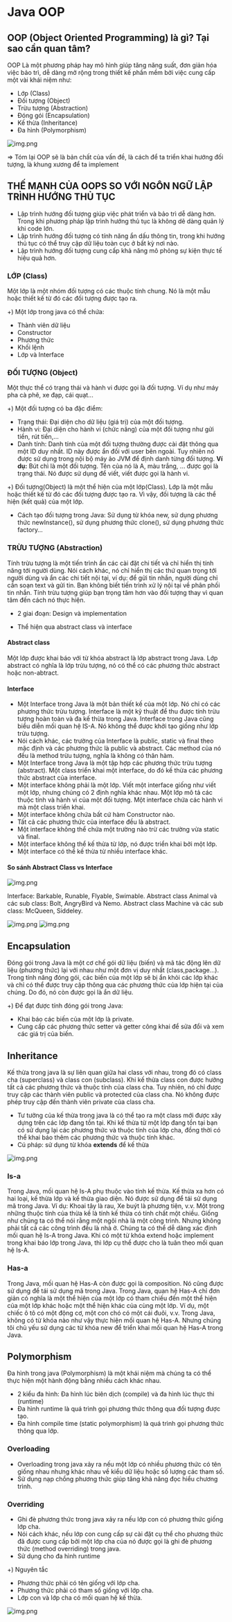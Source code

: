 # Java OOP

## OOP (Object Oriented Programming) là gì? Tại sao cần quan tâm?

OOP Là một phương pháp hay mô hình giúp tăng năng suất, đơn giản hóa việc bảo trì, dễ dàng mở rộng trong thiết kế phần mềm bởi việc cung cấp một vài khái niệm như:
- Lớp (Class)
- Đối tượng (Object)
- Trừu tượng (Abstraction)
- Đóng gói (Encapsulation)
- Kế thừa (Inheritance)
- Đa hình (Polymorphism)

![img.png](blog/java/img/OOP.png)


=> Tóm lại OOP sẽ là bản chất của vấn đề, là cách để ta triển khai hướng đối tượng, là khung xương để ta implement

## THẾ MẠNH CỦA OOPS SO VỚI NGÔN NGỮ LẬP TRÌNH HƯỚNG THỦ TỤC


-  Lập trình hướng đối tượng giúp việc phát triển và bảo trì dễ dàng hơn. Trong khi phương pháp lập trình hướng thủ tục là không dẽ dàng quản lý khi code lớn.
- Lập trình hướng đối tượng có tính năng ẩn dấu thông tin, trong khi hướng thủ tục có thể truy cập dữ liệu toàn cục ở bất kỳ nơi nào.
- Lập trình hướng đối tượng cung cấp khả năng mô phỏng sự kiện thực tế hiệu quả hơn.

### **LỚP (Class)**
Một lớp là một nhóm đối tượng có các thuộc tính chung. Nó là một mẫu hoặc thiết kế từ đó các đối tượng được tạo ra.

+) Một lớp trong java có thể chứa:
- Thành viên dữ liệu
- Constructor
- Phương thức
- Khối lệnh
- Lớp và Interface

### **ĐỐI TƯỢNG (Object)**

Một thực thể có trạng thái và hành vi được gọi là đối tượng. Ví dụ như máy pha cà phê, xe đạp, cái quạt...

+) Một đối tượng có ba đặc điểm:
- Trạng thái: Đại diện cho dữ liệu (giá trị) của một đối tượng.
- Hành vi: Đại diện cho hành vi (chức năng) của một đối tượng như gửi tiền, rút tiền,...
- Danh tính: Danh tính của một đối tượng thường được cài đặt thông qua một ID duy nhất. ID này được ẩn đối với user bên ngoài. Tuy nhiên nó được sử dụng trong nội bộ máy ảo JVM để định danh từng đối tượng.
**Ví dụ:** Bút chì là một đối tượng. Tên của nó là A, màu trắng, ... được gọi là trạng thái. Nó được sử dụng để viết, viết được gọi là hành vi.

+) Đối tượng(Object) là một thể hiện của một lớp(Class). Lớp là một mẫu hoặc thiết kế từ đó các đối tượng được tạo ra. Vì vậy, đối tượng là các thể hiện (kết quả) của một lớp.
- Cách tạo đối tượng trong Java: Sử dụng từ khóa new, sử dụng phương thức newInstance(), sử dụng phương thức clone(), sử dụng phương thức factory…

### **TRỪU TƯỢNG (Abstraction)**

Tính trừu tượng là một tiến trình ẩn các cài đặt chi tiết và chỉ hiển thị tính năng tới người dùng.
Nói cách khác, nó chỉ hiển thị các thứ quan trọng tới người dùng và ẩn các chi tiết nội tại, ví dụ: để gửi tin nhắn, người dùng chỉ cần soạn text và gửi tin. Bạn không biết tiến trình xử lý nội tại về phân phối tin nhắn.
Tính trừu tượng giúp bạn trọng tâm hơn vào đối tượng thay vì quan tâm đến cách nó thực hiện.

- 2 giai đoạn: Design và implementation

- Thể hiện qua abstract class và interface

#### **Abstract class**

Một lớp được khai báo với từ khóa abstract là lớp abstract trong Java. Lớp abstract có nghĩa là lớp trừu tượng, nó có thể có các phương thức abstract hoặc non-abtract.


#### **Interface**
- Một Interface trong Java là một bản thiết kế của một lớp. Nó chỉ có các phương thức trừu tượng. Interface là một kỹ thuật để thu được tính trừu tượng hoàn toàn và đa kế thừa trong Java. Interface trong Java cũng biểu diễn mối quan hệ IS-A. Nó không thể được khởi tạo giống như lớp trừu tượng.
- Nói cách khác, các trường của Interface là public, static và final theo mặc định và các phương thức là public và abstract. Các method của nó đều là method trừu tượng, nghĩa là không có thân hàm.
- Một Interface trong Java là một tập hợp các phương thức trừu tượng (abstract). Một class triển khai một interface, do đó kế thừa các phương thức abstract của interface.
- Một interface không phải là một lớp. Viết một interface giống như viết một lớp, nhưng chúng có 2 định nghĩa khác nhau. Một lớp mô tả các thuộc tính và hành vi của một đối tượng. Một interface chứa các hành vi mà một class triển khai.
- Một interface không chứa bất cứ hàm Constructor nào.
- Tất cả các phương thức của interface đều là abstract.
- Một interface không thể chứa một trường nào trừ các trường vừa static và final.
- Một interface không thể kế thừa từ lớp, nó được triển khai bởi một lớp.
- Một interface có thể kế thừa từ nhiều interface khác.

#### **So sánh Abstract Class vs Interface**

![img.png](blog/java/img/abstractVsInterface.png)


Interface: Barkable, Runable, Flyable, Swimable.
Abstract class Animal và các sub class: Bolt, AngryBird và Nemo.
Abstract class Machine và các sub class: McQueen, Siddeley.

![img.png](blog/java/img/abstract.png)
![img.png](blog/java/img/interface.png)


## **Encapsulation**

Đóng gói trong Java là một cơ chế gói dữ liệu (biến) và mã tác động lên dữ liệu (phương thức) lại với nhau như một đơn vị duy nhất (class,package…). Trong tính năng đóng gói, các biến của một lớp sẽ bị ẩn khỏi các lớp khác và chỉ có thể được truy cập thông qua các phương thức của lớp hiện tại của chúng. Do đó, nó còn được gọi là ẩn dữ liệu.

+) Để đạt được tính đóng gói trong Java: 
- Khai báo các biến của một lớp là private.
- Cung cấp các phương thức setter và getter công khai để sửa đổi và xem các giá trị của biến.

## **Inheritance**

Kế thừa trong java là sự liên quan giữa hai class với nhau, trong đó có class cha (superclass) và class con (subclass). Khi kế thừa class con được hưởng tất cả các phương thức và thuộc tính của class cha. Tuy nhiên, nó chỉ được truy cập các thành viên public và protected của class cha. Nó không được phép truy cập đến thành viên private của class cha.

- Tư tưởng của kế thừa trong java là có thể tạo ra một class mới được xây dựng trên các lớp đang tồn tại. Khi kế thừa từ một lớp đang tồn tại bạn có sử dụng lại các phương thức và thuộc tính của lớp cha, đồng thời có thể khai báo thêm các phương thức và thuộc tính khác.
- Cú pháp: sử dụng từ khóa **extends** để kế thừa 


![img.png](blog/java/img/inheritance.png)

### **Is-a**

Trong Java, mối quan hệ Is-A phụ thuộc vào tính kế thừa. Kế thừa xa hơn có hai loại, kế thừa lớp và kế thừa giao diện. Nó được sử dụng để tái sử dụng mã trong Java. Ví dụ: Khoai tây là rau, Xe buýt là phương tiện, v.v. Một trong những thuộc tính của thừa kế là tính kế thừa có tính chất một chiều. Giống như chúng ta có thể nói rằng một ngôi nhà là một công trình. Nhưng không phải tất cả các công trình đều là nhà ở. Chúng ta có thể dễ dàng xác định mối quan hệ Is-A trong Java. Khi có một từ khóa extend hoặc implement trong khai báo lớp trong Java, thì lớp cụ thể được cho là tuân theo mối quan hệ Is-A.

### **Has-a**

Trong Java, mối quan hệ Has-A còn được gọi là composition. Nó cũng được sử dụng để tái sử dụng mã trong Java. Trong Java, quan hệ Has-A chỉ đơn giản có nghĩa là một thể hiện của một lớp có tham chiếu đến một thể hiện của một lớp khác hoặc một thể hiện khác của cùng một lớp. Ví dụ, một chiếc ô tô có một động cơ, một con chó có một cái đuôi, v.v. Trong Java, không có từ khóa nào như vậy thực hiện mối quan hệ Has-A. Nhưng chúng tôi chủ yếu sử dụng các từ khóa new để triển khai mối quan hệ Has-A trong Java.

## **Polymorphism**

Đa hình trong java (Polymorphism) là một khái niệm mà chúng ta có thể thực hiện một hành động bằng nhiều cách khác nhau.
- 2 kiểu đa hình: Đa hình lúc biên dịch (compile) và đa hình lúc thực thi (runtime)
- Đa hình runtime là quá trình gọi phương thức thông qua đối tượng được tạo.
- Đa hình compile time (static polymorphism) là quá trình gọi phương thức thông qua lớp.

### **Overloading** 

- Overloading trong java xảy ra nếu một lớp có nhiều phương thức có tên giống nhau nhưng khác nhau về kiểu dữ liệu hoặc số lượng các tham số.
- Sử dụng nạp chồng phương thức giúp tăng khả năng đọc hiểu chương trình.

### **Overriding**

- Ghi đè phương thức trong java xảy ra nếu lớp con có phương thức giống lớp cha.
- Nói cách khác, nếu lớp con cung cấp sự cài đặt cụ thể cho phương thức đã được cung cấp bởi một lớp cha của nó được gọi là ghi đè phương thức (method overriding) trong java.
- Sử dụng cho đa hình runtime

+) Nguyên tắc
- Phương thức phải có tên giống với lớp cha.
- Phương thức phải có tham số giống với lớp cha.
- Lớp con và lớp cha có mối quan hệ kế thừa. 


![img.png](blog/java/img/overloading.png)



